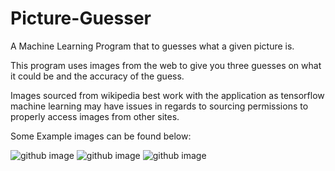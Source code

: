 # Picture-Guesser
A Machine Learning Program that to guesses what a given picture is.

This program uses images from the web to give you three guesses on what it could be and the accuracy of the guess.

Images sourced from wikipedia best work with the application as 
tensorflow machine learning may have issues in regards to sourcing permissions to properly access images from other sites.

Some Example images can be found below:

![github image](https://upload.wikimedia.org/wikipedia/commons/0/03/Kurzhaardackel.jpg)
![github image](https://upload.wikimedia.org/wikipedia/commons/6/64/DenglerSW-Stromboli-20040928-1230x800.jpg)
![github image](https://upload.wikimedia.org/wikipedia/commons/thumb/1/18/2015_HellCat.JPG/1280px-2015_HellCat.JPG)
